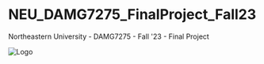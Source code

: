 # NEU_DAMG7275_FinalProject_Fall23
Northeastern University - DAMG7275 - Fall '23 - Final Project


![Logo](screenshots/logo.png)
